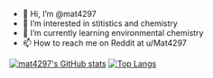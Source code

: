 - 👋 Hi, I’m @mat4297
- 👀 I’m interested in stitistics and chemistry
- 🌱 I’m currently learning environmental chemistry
- 📫 How to reach me on Reddit at u/Mat4297

<!---
mat4297/mat4297 is a ✨ special ✨ repository because its `README.md` (this file) appears on your GitHub profile.
You can click the Preview link to take a look at your changes.
--->

[![mat4297's GitHub stats](https://github-readme-stats.vercel.app/api?username=mat4297&show_icons=true&theme=dracula)](https://github.com/anuraghazra/github-readme-stats)
[![Top Langs](https://github-readme-stats.vercel.app/api/top-langs/?username=mat4297&langs_count=8&layout=compact&theme=dracula)](https://github.com/anuraghazra/github-readme-stats)
